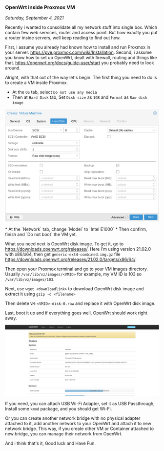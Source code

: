 ### **OpenWrt inside Proxmox VM**
_Saturday, September 4, 2021_

Recently i wanted to consolidate all my network stuff into single box. Which contain 
few web services, router and access point. But how exactly you put a router inside 
servers, well keep reading to find out how.

First, i assume you already had known how to install and run Proxmox in your server. 
<https://pve.proxmox.com/wiki/Installation>. Second, i assume you know how to set up 
OpenWrt, dealt with firewall, routing and things like that. 
<https://openwrt.org/docs/guide-user/start> you probably need to look around.

Alright, with that out of the way let's begin. The first thing you need to do is 
to create a VM inside Proxmox.

* At the `OS` tab, select `Do not use any media`
* Then at `Hard Disk` tab, Set `Disk size` as `1GB` and `Format` as `Raw disk image`
<p align="center">
    <img class="imgrespS" src="./posts/2021-09-04-openwrt-inside-proxmox-vm/01.png" alt="img">
</p>
* At the `Network` tab, change `Model` to `Intel E1000`
* Then confirm, finish and `Do not boot` the VM yet.

What you need next is OpenWrt disk image. To get it, go to <https://downloads.openwrt.org/releases/>. 
Here i'm using version 21.02.0 with x86/x64, then get `generic-ext4-combined.img.gz` file 
<https://downloads.openwrt.org/releases/21.02.0/targets/x86/64/>.

Then open your Proxmox terminal and go to your VM images directory. Usually `/var/lib/vz/images/<VMID>` 
for example, my VM ID is 103 so `/var/lib/vz/images/103`.

Next, use `wget <downloadlink>` to download OpenWrt disk image and extract it using `gzip -d <filename>`

Then delete `VM-<VMID>-disk-0.raw` and replace it with OpenWrt disk image.

Last, boot it up and if everything goes well, OpenWrt should work right away.
<p align="center">
    <img class="imgrespXL" src="./posts/2021-09-04-openwrt-inside-proxmox-vm/02.png" alt="img">
</p>

If you need, you can attach USB Wi-Fi Adapter, set it as USB Passthrough, Install some `kmod` package, 
and you should get Wi-Fi.

Or you can create another network bridge with no physical adapter attached to it, add another 
network to your OpenWrt and attach it to new network bridge. This way, if you create other VM or 
Container attached to new bridge, you can manage their network from OpenWrt.

And i think that's it, Good luck and Have Fun.